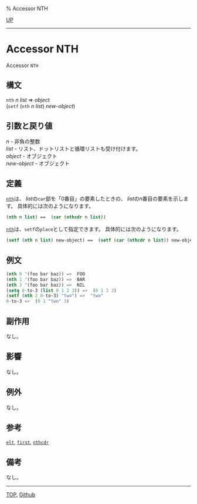 % Accessor NTH

[UP](14.2.html)  

---

# Accessor NTH


Accessor `NTH`


## 構文

`nth` *n* *list* => *object*  
(`setf` (`nth` *n* *list*) *new-object*)


## 引数と戻り値

*n* - 非負の整数  
*list* - リスト、ドットリストと循環リストも受け付けます。  
*object* - オブジェクト  
*new-object* - オブジェクト


## 定義

[`nth`](14.2.nth.html)は、
*list*の`car`部を「0番目」の要素したときの、
*list*の*n*番目の要素を示します。
具体的には次のようになります。

```lisp
(nth n list) ==  (car (nthcdr n list))
```

[`nth`](14.2.nth.html)は、`setf`の`place`として指定できます。
具体的には次のようになります。

```lisp
(setf (nth n list) new-object) ==  (setf (car (nthcdr n list)) new-object)
```


## 例文

```lisp
(nth 0 '(foo bar baz)) =>  FOO
(nth 1 '(foo bar baz)) =>  BAR
(nth 3 '(foo bar baz)) =>  NIL
(setq 0-to-3 (list 0 1 2 3)) =>  (0 1 2 3)
(setf (nth 2 0-to-3) "two") =>  "two"
0-to-3 =>  (0 1 "two" 3)
```


## 副作用

なし。


## 影響

なし。


## 例外

なし。


## 参考

[`elt`](17.3.elt.html),
[`first`](14.2.first.html),
[`nthcdr`](14.2.nthcdr.html)


## 備考

なし。


---
[TOP](index.html),  [Github](https://github.com/nptcl/npt-japanese)

